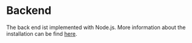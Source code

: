 # Backend

The back end ist implemented with Node.js. More information about the installation can be find [here](https://github.com/NurNils/TINF19C_Team_5_AML_Database_Management/tree/master/SOURCE/BACKEND/aml-database-management-api#readme).